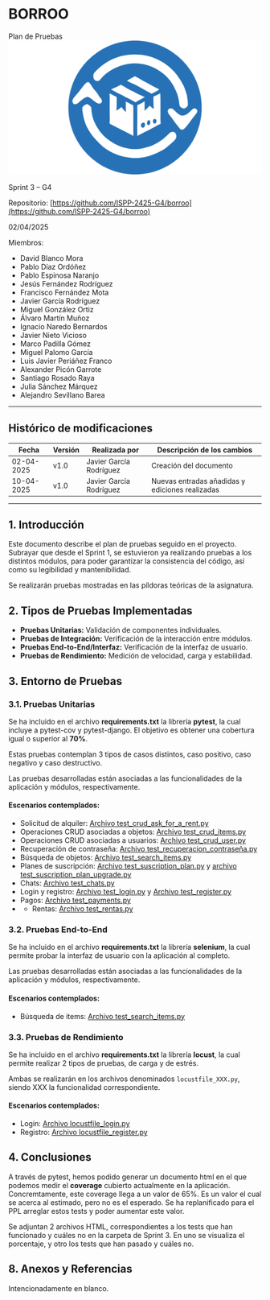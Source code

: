 # BORROO

Plan de Pruebas
![](../imagenes/borrooLogo.png)

Sprint 3 – G4

Repositorio: [https://github.com/ISPP-2425-G4/borroo](https://github.com/ISPP-2425-G4/borroo)

02/04/2025

Miembros:

-   David Blanco Mora
-   Pablo Díaz Ordóñez
-   Pablo Espinosa Naranjo
-   Jesús Fernández Rodríguez
-   Francisco Fernández Mota
-   Javier García Rodríguez
-   Miguel González Ortiz
-   Álvaro Martín Muñoz
-   Ignacio Naredo Bernardos
-   Javier Nieto Vicioso
-   Marco Padilla Gómez
-   Miguel Palomo García
-   Luis Javier Periáñez Franco
-   Alexander Picón Garrote
-   Santiago Rosado Raya
-   Julia Sánchez Márquez
-   Alejandro Sevillano Barea

----------------
## **Histórico de modificaciones**

| Fecha      | Versión | Realizada por   | Descripción de los cambios |
| ---------- | ------- | --------------- | -------------------------- |
| 02-04-2025 | v1.0    | Javier García Rodríguez | Creación del documento |
| 10-04-2025 | v1.0    | Javier García Rodríguez | Nuevas entradas añadidas y ediciones realizadas |

----------------

## 1. Introducción
Este documento describe el plan de pruebas seguido en el proyecto. Subrayar que desde el Sprint 1, se estuvieron ya realizando pruebas a los distintos módulos, para poder garantizar la consistencia del código, así como su legibilidad y mantenibilidad.

Se realizarán pruebas mostradas en las píldoras teóricas de la asignatura.


## 2. Tipos de Pruebas Implementadas
- **Pruebas Unitarias:** Validación de componentes individuales.
- **Pruebas de Integración:** Verificación de la interacción entre módulos.
- **Pruebas End-to-End/Interfaz:** Verificación de la interfaz de usuario.
- **Pruebas de Rendimiento:** Medición de velocidad, carga y estabilidad.

## 3. Entorno de Pruebas

### 3.1. Pruebas Unitarias

Se ha incluido en el archivo **requirements.txt** la librería **pytest**, la cual incluye a  pytest-cov y pytest-django. El objetivo es obtener una cobertura igual o superior al **70%**.

Estas pruebas contemplan 3 tipos de casos distintos, caso positivo, caso negativo y caso destructivo. 

Las pruebas desarrolladas están asociadas a las funcionalidades de la aplicación y módulos, respectivamente.

#### Escenarios contemplados:

- Solicitud de alquiler: [Archivo test_crud_ask_for_a_rent.py](../../backend/tests/unit/test_crud_ask_for_a_rent.py)  
- Operaciones CRUD asociadas a objetos: [Archivo test_crud_items.py](../../backend/tests/unit/test_crud_items.py)
- Operaciones CRUD asociadas a usuarios: [Archivo test_crud_user.py](../../backend/tests/unit/test_crud_user.py)
- Recuperación de contraseña: [Archivo test_recuperacion_contraseña.py](../../backend/tests/unit/test_recuperacion_contraseña.py)
- Búsqueda de objetos: [Archivo test_search_items.py](../../backend/tests/unit/test_search_items.py)
- Planes de suscripción: [Archivo test_suscription_plan.py](../../backend/tests/unit/test_suscription_plan.py) y [archivo test_suscription_plan_upgrade.py](../../backend/tests/unit/test_suscription_plan_upgrade.py)
- Chats: [Archivo test_chats.py](../../backend/tests/unit/test_chats.py)
- Login y registro: [Archivo test_login.py](../../backend/tests/unit/test_login.py) y [Archivo test_register.py](../../backend/tests/unit/test_register.py)
- Pagos: [Archivo test_payments.py](../../backend/tests/unit/test_payments.py)
- - Rentas: [Archivo test_rentas.py](../../backend/tests/unit/test_rentas.py)



### 3.2. Pruebas End-to-End

Se ha incluido en el archivo **requirements.txt** la librería **selenium**, la cual permite probar la interfaz de usuario con la aplicación al completo.

Las pruebas desarrolladas están asociadas a las funcionalidades de la aplicación y módulos, respectivamente.

#### Escenarios contemplados:

- Búsqueda de items: [Archivo test_search_items.py](../../backend/tests/e2e/test_search_items.py)


### 3.3. Pruebas de Rendimiento

Se ha incluido en el archivo **requirements.txt** la librería **locust**, la cual permite realizar 2 tipos de pruebas, de carga y de estrés.

Ambas se realizarán en los archivos denominados `locustfile_XXX.py`, siendo XXX la funcionalidad correspondiente.

#### Escenarios contemplados:

- Login: [Archivo locustfile_login.py](../../backend/tests/performance/locustfile_login.py)
- Registro: [Archivo locustfile_register.py](../../backend/tests/performance/locustfile_register.py)

## 4. Conclusiones

A través de pytest, hemos podido generar un documento html en el que podemos medir el **coverage** cubierto actualmente en la aplicación. Concremtamente, este coverage llega a un valor de 65%. Es un valor el cual se acerca al estimado, pero no es el esperado. Se ha replanificado para el PPL arreglar estos tests y poder aumentar este valor.

Se adjuntan 2 archivos HTML, correspondientes a los tests que han funcionado y cuáles no en la carpeta de Sprint 3. En uno se visualiza el porcentaje, y otro los tests que han pasado y cuáles no.

## 8. Anexos y Referencias

Intencionadamente en blanco.
